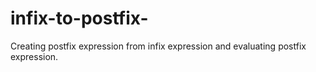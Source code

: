 # infix-to-postfix-
Creating postfix expression from infix expression and evaluating postfix expression.

